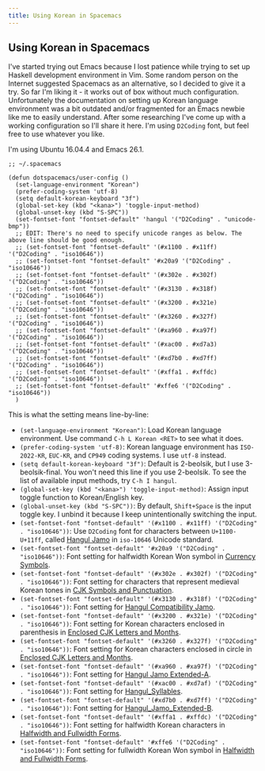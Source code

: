 ```yaml
---
title: Using Korean in Spacemacs
---
```


## Using Korean in Spacemacs

I've started trying out Emacs because I lost patience while trying to set up Haskell development environment in Vim. Some random person on the Internet suggested Spacemacs as an alternative, so I decided to give it a try. So far I'm liking it - it works out of box without much configuration. Unfortunately the documentation on setting up Korean language environment was a bit outdated and/or fragmented for an Emacs newbie like me to easily understand. After some researching I've come up with a working configuration so I'll share it here. I'm using `D2Coding` font, but feel free to use whatever you like.

I'm using Ubuntu 16.04.4 and Emacs 26.1.

<!--more-->

```elisp
;; ~/.spacemacs

(defun dotspacemacs/user-config ()
  (set-language-environment "Korean")
  (prefer-coding-system 'utf-8)
  (setq default-korean-keyboard "3f")
  (global-set-key (kbd "<kana>") 'toggle-input-method)
  (global-unset-key (kbd "S-SPC"))
  (set-fontset-font "fontset-default" 'hangul '("D2Coding" . "unicode-bmp"))
  ;; EDIT: There's no need to specify unicode ranges as below. The above line should be good enough.
  ;; (set-fontset-font "fontset-default" '(#x1100 . #x11ff) '("D2Coding" . "iso10646"))
  ;; (set-fontset-font "fontset-default" '#x20a9 '("D2Coding" . "iso10646"))
  ;; (set-fontset-font "fontset-default" '(#x302e . #x302f) '("D2Coding" . "iso10646"))
  ;; (set-fontset-font "fontset-default" '(#x3130 . #x318f) '("D2Coding" . "iso10646"))
  ;; (set-fontset-font "fontset-default" '(#x3200 . #x321e) '("D2Coding" . "iso10646"))
  ;; (set-fontset-font "fontset-default" '(#x3260 . #x327f) '("D2Coding" . "iso10646"))
  ;; (set-fontset-font "fontset-default" '(#xa960 . #xa97f) '("D2Coding" . "iso10646"))
  ;; (set-fontset-font "fontset-default" '(#xac00 . #xd7a3) '("D2Coding" . "iso10646"))
  ;; (set-fontset-font "fontset-default" '(#xd7b0 . #xd7ff) '("D2Coding" . "iso10646"))
  ;; (set-fontset-font "fontset-default" '(#xffa1 . #xffdc) '("D2Coding" . "iso10646"))
  ;; (set-fontset-font "fontset-default" '#xffe6 '("D2Coding" . "iso10646"))
  )
```

This is what the setting means line-by-line:

* `(set-language-environment "Korean")`: Load Korean language environment. Use command `C-h L Korean <RET>` to see what it does.
* `(prefer-coding-system 'utf-8)`: Korean language environment has `ISO-2022-KR`, `EUC-KR`, and `CP949` coding systems. I use `utf-8` instead.
* `(setq default-korean-keyboard "3f")`: Default is 2-beolsik, but I use 3-beolsik-final. You won't need this line if you use 2-beolsik. To see the list of available input methods, try `C-h I hangul`.
* `(global-set-key (kbd "<kana>") 'toggle-input-method)`: Assign input toggle function to Korean/English key.
* `(global-unset-key (kbd "S-SPC"))`: By default, `Shift+Space` is the input toggle key. I unbind it because I keep unintentionally switching the input. 
* `(set-fontset-font "fontset-default" '(#x1100 . #x11ff) '("D2Coding" . "iso10646"))`: Use `D2Coding` font for characters between `U+1100-U+11ff`, called [Hangul Jamo](http://www.unicode.org/charts/PDF/U1100.pdf) in `iso-10646` Unicode standard.
* `(set-fontset-font "fontset-default" '#x20a9 '("D2Coding" . "iso10646"))`: Font setting for halfwidth Korean Won symbol in [Currency Symbols](http://www.unicode.org/charts/PDF/U20A0.pdf).
* `(set-fontset-font "fontset-default" '(#x302e . #x302f) '("D2Coding" . "iso10646"))`: Font setting for characters that represent medieval Korean tones in [CJK Symbols and Punctuation](http://unicode.org/charts/PDF/U3000.pdf).
* `(set-fontset-font "fontset-default" '(#x3130 . #x318f) '("D2Coding" . "iso10646"))`: Font setting for [Hangul Compatibility Jamo](http://www.unicode.org/charts/PDF/U3130.pdf).
* `(set-fontset-font "fontset-default" '(#x3200 . #x321e) '("D2Coding" . "iso10646"))`: Font setting for Korean characters enclosed in parenthesis in [Enclosed CJK Letters and Months](http://www.unicode.org/charts/PDF/U3200.pdf).
* `(set-fontset-font "fontset-default" '(#x3260 . #x327f) '("D2Coding" . "iso10646"))`: Font setting for Korean characters enclosed in circle in [Enclosed CJK Letters and Months](http://www.unicode.org/charts/PDF/U3200.pdf).
* `(set-fontset-font "fontset-default" '(#xa960 . #xa97f) '("D2Coding" . "iso10646"))`: Font setting for [Hangul Jamo Extended-A](http://www.unicode.org/charts/PDF/UA960.pdf).
* `(set-fontset-font "fontset-default" '(#xac00 . #xd7af) '("D2Coding" . "iso10646"))`: Font setting for [Hangul_Syllables](http://unicode.org/charts/PDF/UAC00.pdf).
* `(set-fontset-font "fontset-default" '(#xd7b0 . #xd7ff) '("D2Coding" . "iso10646"))`: Font setting for [Hangul_Jamo_Extended-B](http://www.unicode.org/charts/PDF/UD7B0.pdf).
* `(set-fontset-font "fontset-default" '(#xffa1 . #xffdc) '("D2Coding" . "iso10646"))`: Font setting for halfwidth Korean characters in [Halfwidth and Fullwidth Forms](http://www.unicode.org/charts/PDF/UFF00.pdf).
* `(set-fontset-font "fontset-default" '#xffe6 '("D2Coding" . "iso10646"))`: Font setting for fullwidth Korean Won symbol in [Halfwidth and Fullwidth Forms](http://www.unicode.org/charts/PDF/UFF00.pdf).
